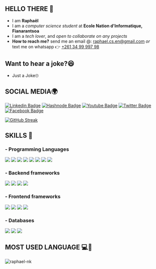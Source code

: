 ## HELLO THERE 👋
- I am **Raphaël**
- I am a *computer science student* at **Ecole Nation d'Informatique, Fianarantsoa**
- I am a *tech lover*, and *open to collaborate on any projects*
- **How to reach me?** send me an email @: raphael.cs.en@gmail.com *or* text me on whatsapp 👉 [+261 34 99 997 98]()

## Want to hear a joke?😆
- Just a Joke🙄

## SOCIAL MEDIA🌍
[![Linkedin Badge](https://img.shields.io/badge/LinkedIn-0077B5?style=for-the-badge&logo=linkedin&logoColor=white)](https://www.linkedin.com/in/rapha%C3%ABl-marcellin-ranjakasoa-ba4b8022a/)
[![Hashnode Badge](https://img.shields.io/badge/Hashnode-2962FF?style=for-the-badge&logo=hashnode&logoColor=white)](https://raphaelnk.hashnode.dev)
[![Youtube Badge](https://img.shields.io/badge/Youtube-red?style=for-the-badge&logo=youtube&logoColor=white)](https://www.youtube.com/channel/UCzsCmQW7YZxuSPREjjZKjZQ)
[![Twitter Badge](https://img.shields.io/badge/Twitter-0077B5?style=for-the-badge&logo=twitter&logoColor=white)](https://twitter.com/Rapha_el007)
[![Facebook Badge](https://img.shields.io/badge/Facebook-14354C?style=for-the-badge&logo=facebook&logoColor=blue)](https://web.facebook.com/raphael.ranjakasoa/)

[![GitHub Streak](https://streak-stats.demolab.com?user=raphael-nk&theme=tokyonight&border_radius=4)](https://git.io/streak-stats)

## SKILLS 🎨   
### - Programming Languages 

<p>
    <a><img src="https://img.shields.io/badge/JavaScript-323330?style=for-the-badge&logo=javascript&logoColor=F7DF1E" /></a>
    <a><img src="https://img.shields.io/badge/PHP-777BB4?style=for-the-badge&logo=PHP&logoColor=white" /><a>
    <a><img src="https://img.shields.io/badge/Java-FFDD00?style=for-the-badge&logo=java-8&logoColor=white" /><a>
    <a><img src="https://img.shields.io/badge/Markdown-000000?style=for-the-badge&logo=markdown&logoColor=white" /></a>
    <a><img src="https://img.shields.io/badge/Python-14354C?style=for-the-badge&logo=python&logoColor=yellow" /></a>
    <a><img src="https://img.shields.io/badge/C-0175C2?style=for-the-badge&logo=c&logoColor=white" /><a>
    <a><img src="https://img.shields.io/badge/HTML-323330?style=for-the-badge&logo=html5&logoColor=orange" /><a>
    <a><img src="https://img.shields.io/badge/CSS-14354C?style=for-the-badge&logo=css3&logoColor=blue" /><a>
</p>
        
### - Backend frameworks

<p>
    <a><img src="https://img.shields.io/badge/Node.js-339933?style=for-the-badge&logo=nodedotjs&logoColor=white" /></a>
    <a><img src="https://img.shields.io/badge/Express.js-323330?style=for-the-badge&logo=express&logoColor=white"/><a>
    <a><img src="https://img.shields.io/badge/Laravel-red?style=for-the-badge&logo=laravel&logoColor=white" /><a>
    <a><img src="https://img.shields.io/badge/Spring Boot-092E20?style=for-the-badge&logo=spring-boot&logoColor=green" /><a>
</p>

### - Frontend frameworks

<p>
    <a><img src="https://img.shields.io/badge/Bootstrap-7952B3?style=for-the-badge&logo=bootstrap&logoColor=white" /><a>
    <a><img src="https://img.shields.io/badge/VueJS-339933?style=for-the-badge&logo=vue.js&logoColor=white" /><a>
    <a><img src="https://img.shields.io/badge/React-20232A?style=for-the-badge&logo=react&logoColor=61DAFB" /><a>
    <a><img src="https://img.shields.io/badge/Flutter-02569B?style=for-the-badge&logo=flutter&logoColor=white" /><a>
</p>

### - Databases
        
<p>
    <a><img src="https://img.shields.io/badge/MySQL-005C84?style=for-the-badge&logo=mysql&logoColor=white" /><a>
    <a><img src="https://img.shields.io/badge/PostgreSQL-14354C?style=for-the-badge&logo=postgresql&logoColor=red" /><a>
    <a><img src="https://img.shields.io/badge/MongoDB-4EA94B?style=for-the-badge&logo=mongodb&logoColor=white" /><a>
</p>
      
## MOST USED LANGUAGE 💻🎈  
<p><img align="left" src="https://github-readme-stats.vercel.app/api/top-langs?username=raphael-nk&show_icons=true&locale=en&layout=compact" alt="raphael-nk" /></p>

<!--
[![MasterHead](https://visme.co/blog/wp-content/uploads/2019/10/animated-presentation-software-header.gif)]()

![Just a Joke🙄](http://mydomain.com/myimage.png)

**raphael-nk/raphael-nk** is a ✨ _special_ ✨ repository because its `README.md` (this file) appears on your GitHub profile.

Here are some ideas to get you started:

- 🔭 I’m currently working on ...
- 🌱 I’m currently learning ...
- 👯 I’m looking to collaborate on ...
- 🤔 I’m looking for help with ...
- 💬 Ask me about ...
- 📫 How to reach me: ...
- 😄 Pronouns: ...
- ⚡ Fun fact: ...
-->
